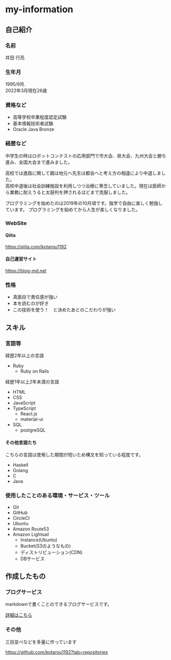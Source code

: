# my-information

## 自己紹介

### 名前

井田 行亮

### 生年月

1995/9月.  
2022年3月現在26歳

### 資格など

- 高等学校卒業程度認定試験
- 基本情報技術者試験
- Oracle Java Bronze

### 経歴など

中学生の時はロボットコンテストの応用部門で市大会、県大会、九州大会と勝ち進み、全国大会まで進みました。

高校では進路に関して親は地元へ先生は都会へと考え方の相違により中退しました。  
高校中退後は社会訓練施設を利用しつつ治療に専念していました。現在は医師から業務に耐えうると太鼓判を押されるほどまで克服しました。  

プログラミングを始めたのは2019年の10月頃です。独学で自由に楽しく勉強しています。
プログラミングを始めてから人生が楽しくなりました。

### WebSite

#### Qiita

<https://qiita.com/kotarou1192>

#### 自己運営サイト

<https://blog-md.net>

### 性格

- 真面目で責任感が強い
- 本を読むのが好き
- この技術を使う！　と決めたあとのこだわりが強い

## スキル

### 言語等

経歴2年以上の言語

- Ruby
  - Ruby on Rails

経歴1年以上2年未満の言語

- HTML
- CSS
- JavaScript
- TypeScript
  - React.js
  - material-ui
- SQL
  - postgreSQL

#### その他言語たち

こちらの言語は使用した期間が短いため構文を知っている程度です。

- Haskell
- Golang
- C
- Java

### 使用したことのある環境・サービス・ツール

- Git
- GitHub
- CircleCI
- Ubuntu
- Amazon Route53
- Amazon Lightsail
  - Instance(Ubuntu)
  - Bucket(S3のようなもの)
  - ディストリビューション(CDN)
  - DBサービス

## 作成したもの

### ブログサービス

markdownで書くことのできるブログサービスです。

[詳細はこちら](./blog-md/readme.md)

### その他

三目並べなどを多量に作っています

<https://github.com/kotarou1192?tab=repositories>

